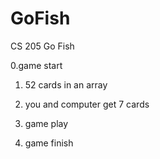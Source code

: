 # GoFish
CS 205 Go Fish

0.game start
1. 52 cards in an array
2. you and computer get 7 cards
3. game play
    
4. game finish
